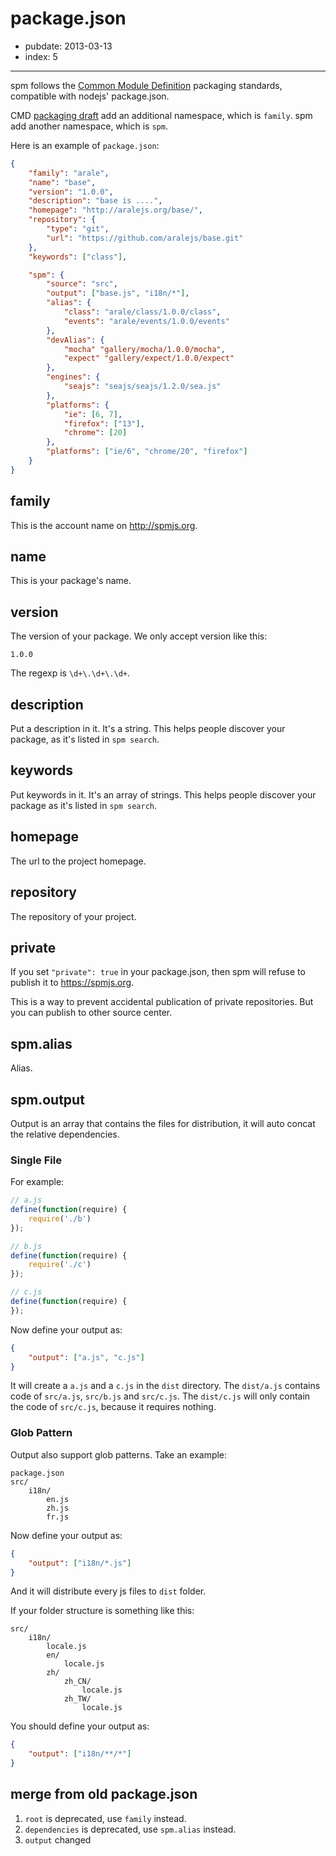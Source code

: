 # package.json

- pubdate: 2013-03-13
- index: 5

----------

spm follows the [Common Module Definition](https://github.com/spmjs/specification) packaging standards, compatible with nodejs' package.json.

CMD [packaging draft](https://github.com/spmjs/specification/blob/master/draft/package.md) add an additional namespace, which is `family`. spm add another namespace, which is `spm`.

Here is an example of `package.json`:

```json
{
    "family": "arale",
    "name": "base",
    "version": "1.0.0",
    "description": "base is ....",
    "homepage": "http://aralejs.org/base/",
    "repository": {
        "type": "git",
        "url": "https://github.com/aralejs/base.git"
    },
    "keywords": ["class"],

    "spm": {
        "source": "src",
        "output": ["base.js", "i18n/*"],
        "alias": {
            "class": "arale/class/1.0.0/class",
            "events": "arale/events/1.0.0/events"
        },
        "devAlias": {
            "mocha" "gallery/mocha/1.0.0/mocha",
            "expect" "gallery/expect/1.0.0/expect"
        },
        "engines": {
            "seajs": "seajs/seajs/1.2.0/sea.js"
        },
        "platforms": {
            "ie": [6, 7],
            "firefox": ["13"],
            "chrome": [20]
        },
        "platforms": ["ie/6", "chrome/20", "firefox"]
    }
}
```

## family

This is the account name on http://spmjs.org.

## name

This is your package's name.

## version

The version of your package. We only accept version like this:

```
1.0.0
```

The regexp is `\d+\.\d+\.\d+`.

## description

Put a description in it. It's a string. This helps people discover your package, as it's listed in `spm search`.


## keywords

Put keywords in it. It's an array of strings. This helps people discover your package as it's listed in `spm search`.

## homepage

The url to the project homepage.

## repository

The repository of your project.

## private

If you set `"private": true` in your package.json, then spm will refuse to publish it to https://spmjs.org.

This is a way to prevent accidental publication of private repositories. But you can publish to other source center.

## spm.alias

Alias.

## spm.output

Output is an array that contains the files for distribution, it will auto concat the relative dependencies.

### Single File

For example:

```js
// a.js
define(function(require) {
    require('./b')
});

// b.js
define(function(require) {
    require('./c')
});

// c.js
define(function(require) {
});
```

Now define your output as:

```json
{
    "output": ["a.js", "c.js"]
}
```

It will create a `a.js` and a `c.js` in the `dist` directory. The `dist/a.js` contains code of `src/a.js`, `src/b.js` and `src/c.js`. The `dist/c.js` will only contain the code of `src/c.js`, because it requires nothing.


### Glob Pattern

Output also support glob patterns. Take an example:

```
package.json
src/
    i18n/
        en.js
        zh.js
        fr.js
```

Now define your output as:

```json
{
    "output": ["i18n/*.js"]
}
```

And it will distribute every js files to `dist` folder.

If your folder structure is something like this:

```
src/
    i18n/
        locale.js
        en/
            locale.js
        zh/
            zh_CN/
                locale.js
            zh_TW/
                locale.js
```

You should define your output as:

```json
{
    "output": ["i18n/**/*"]
}
```

## merge from old package.json

1. `root` is deprecated, use `family` instead.
2. `dependencies` is deprecated, use `spm.alias` instead.
3. `output` changed
